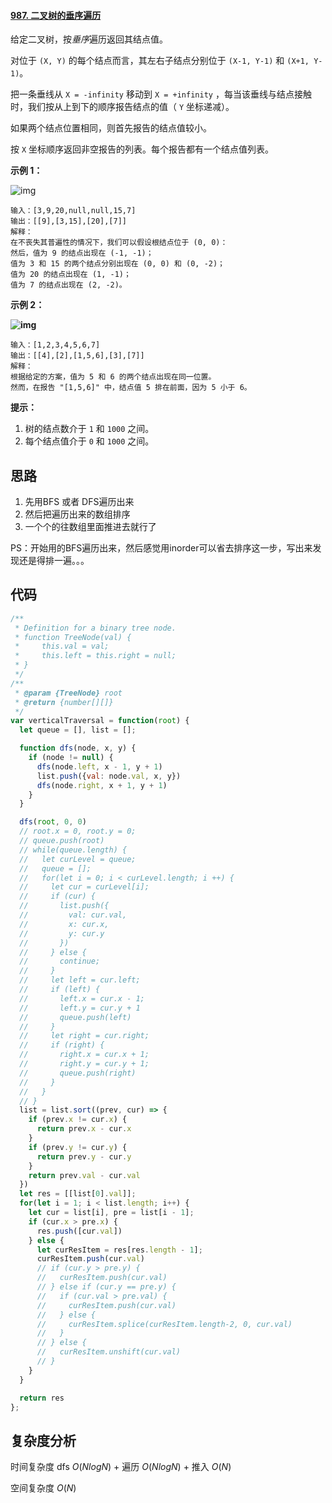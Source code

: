 #### [987. 二叉树的垂序遍历](https://leetcode-cn.com/problems/vertical-order-traversal-of-a-binary-tree/)

给定二叉树，按*垂序*遍历返回其结点值。

对位于 `(X, Y)` 的每个结点而言，其左右子结点分别位于 `(X-1, Y-1)` 和 `(X+1, Y-1)`。

把一条垂线从 `X = -infinity` 移动到 `X = +infinity` ，每当该垂线与结点接触时，我们按从上到下的顺序报告结点的值（ `Y` 坐标递减）。

如果两个结点位置相同，则首先报告的结点值较小。

按 `X` 坐标顺序返回非空报告的列表。每个报告都有一个结点值列表。

 

**示例 1：**

![img](https://assets.leetcode-cn.com/aliyun-lc-upload/uploads/2019/02/02/1236_example_1.PNG)

```
输入：[3,9,20,null,null,15,7]
输出：[[9],[3,15],[20],[7]]
解释： 
在不丧失其普遍性的情况下，我们可以假设根结点位于 (0, 0)：
然后，值为 9 的结点出现在 (-1, -1)；
值为 3 和 15 的两个结点分别出现在 (0, 0) 和 (0, -2)；
值为 20 的结点出现在 (1, -1)；
值为 7 的结点出现在 (2, -2)。
```

**示例 2：**

**![img](https://assets.leetcode-cn.com/aliyun-lc-upload/uploads/2019/02/23/tree2.png)**

```
输入：[1,2,3,4,5,6,7]
输出：[[4],[2],[1,5,6],[3],[7]]
解释：
根据给定的方案，值为 5 和 6 的两个结点出现在同一位置。
然而，在报告 "[1,5,6]" 中，结点值 5 排在前面，因为 5 小于 6。
```

 

**提示：**

1. 树的结点数介于 `1` 和 `1000` 之间。
2. 每个结点值介于 `0` 和 `1000` 之间。



## 思路

1. 先用BFS 或者 DFS遍历出来
2. 然后把遍历出来的数组排序
3. 一个个的往数组里面推进去就行了

PS：开始用的BFS遍历出来，然后感觉用inorder可以省去排序这一步，写出来发现还是得排一遍。。。

## 代码

```javascript
/**
 * Definition for a binary tree node.
 * function TreeNode(val) {
 *     this.val = val;
 *     this.left = this.right = null;
 * }
 */
/**
 * @param {TreeNode} root
 * @return {number[][]}
 */
var verticalTraversal = function(root) {
  let queue = [], list = [];

  function dfs(node, x, y) {
    if (node != null) {
      dfs(node.left, x - 1, y + 1)
      list.push({val: node.val, x, y})
      dfs(node.right, x + 1, y + 1)
    }
  }

  dfs(root, 0, 0)
  // root.x = 0, root.y = 0;
  // queue.push(root)
  // while(queue.length) {
  //   let curLevel = queue;
  //   queue = [];
  //   for(let i = 0; i < curLevel.length; i ++) {
  //     let cur = curLevel[i];
  //     if (cur) {
  //       list.push({
  //         val: cur.val,
  //         x: cur.x,
  //         y: cur.y
  //       })
  //     } else {
  //       continue;
  //     }
  //     let left = cur.left;
  //     if (left) {
  //       left.x = cur.x - 1;
  //       left.y = cur.y + 1
  //       queue.push(left)
  //     }
  //     let right = cur.right;
  //     if (right) {
  //       right.x = cur.x + 1;
  //       right.y = cur.y + 1;
  //       queue.push(right)
  //     }
  //   }
  // }
  list = list.sort((prev, cur) => {
    if (prev.x != cur.x) {
      return prev.x - cur.x
    }
    if (prev.y != cur.y) {
      return prev.y - cur.y
    }
    return prev.val - cur.val
  })
  let res = [[list[0].val]];
  for(let i = 1; i < list.length; i++) {
    let cur = list[i], pre = list[i - 1];
    if (cur.x > pre.x) {
      res.push([cur.val])
    } else {
      let curResItem = res[res.length - 1];
      curResItem.push(cur.val)
      // if (cur.y > pre.y) {
      //   curResItem.push(cur.val)
      // } else if (cur.y == pre.y) {
      //   if (cur.val > pre.val) {
      //     curResItem.push(cur.val)
      //   } else {
      //     curResItem.splice(curResItem.length-2, 0, cur.val)
      //   }
      // } else {
      //   curResItem.unshift(cur.val)
      // }
    }
  }

  return res
};
```



## 复杂度分析

时间复杂度	dfs $O(NlogN)$ + 遍历 $O(NlogN)$ + 推入 $O(N)$

空间复杂度	$O(N)$